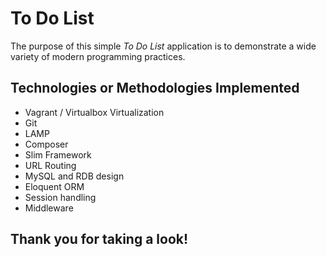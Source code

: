 # To Do List

The purpose of this simple _To Do List_ application is to demonstrate a wide variety of modern programming practices.

## Technologies or Methodologies Implemented

* Vagrant / Virtualbox Virtualization
* Git
* LAMP
* Composer
* Slim Framework
* URL Routing
* MySQL and RDB design
* Eloquent ORM
* Session handling
* Middleware

## Thank you for taking a look!
